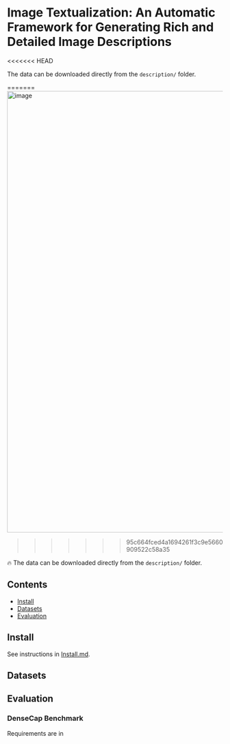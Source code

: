 # Image Textualization: An Automatic Framework for Generating Rich and Detailed Image Descriptions
<<<<<<< HEAD

The data can be downloaded directly from the `description/` folder.


=======
<img width="1029" alt="image" src="https://github.com/sterzhang/image-textualization/assets/119802220/4048a807-bab8-40dc-959f-dd6ddeb10b7c">
>>>>>>> 95c664fced4a1694261f3c9e5660909522c58a35


🔥 The data can be downloaded directly from the `description/` folder.

## Contents
- [Install](#install)
- [Datasets](https://github.com/haotian-liu/LLaVA/blob/main/docs/Data.md)
- [Evaluation](#evaluation)

## Install
See instructions in [Install.md](https://github.com/sterzhang/image-textualization/blob/main/docs/install.md).

## Datasets

## Evaluation
### DenseCap Benchmark
Requirements are in 

